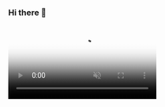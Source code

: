 ### Hi there 👋

<video
                    style="object-position: center center;" autoplay loop muted
                    playsinline
                    poster="https://static.s123-cdn-static-d.com/uploads/6064327/normal_623640d58a40e-thumbnail.jpg">
                    <source type="video/mp4"
                        src="https://cdn-media.f-static.net/uploads/6064327/normal_623640d58a40e.mp4">
</video>

<!--
**AnnaAntonovna/AnnaAntonovna** is a ✨ _special_ ✨ repository because its `README.md` (this file) appears on your GitHub profile.

Here are some ideas to get you started:

- 🔭 I’m currently working on ...
- 🌱 I’m currently learning ...
- 👯 I’m looking to collaborate on ...
- 🤔 I’m looking for help with ...
- 💬 Ask me about ...
- 📫 How to reach me: ...
- 😄 Pronouns: ...
- ⚡ Fun fact: ...
-->
